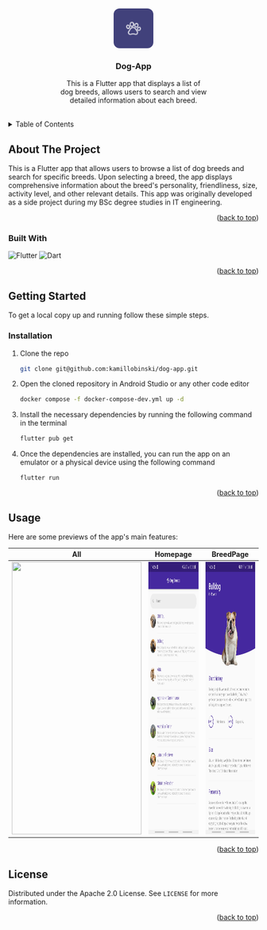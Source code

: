 <a name="readme-top"></a>



<!-- PROJECT LOGO -->
<br />
<div align="center">
  <img src="lib/assets/img/icon.png" alt="Logo" width="80" height="80" style="border-radius: 15%">
  <h3 align="center">Dog-App</h3>
  <p align="center">
    This is a Flutter app that displays a list of 
    <br />dog breeds, allows users to search and view
    <br />detailed information about each breed.
    <br /><br />
  </p>
</div>



<!-- TABLE OF CONTENTS -->
<details>
  <summary>Table of Contents</summary>
  <ol>
    <li>
      <a href="#about-the-project">About The Project</a>
      <ul>
        <li><a href="#built-with">Built With</a></li>
      </ul>
    </li>
    <li>
      <a href="#getting-started">Getting Started</a>
      <ul>
        <li><a href="#installation">Installation</a></li>
      </ul>
    </li>
    <li><a href="#usage">Usage</a></li>
    <li><a href="#license">License</a></li>
    <li><a href="#acknowledgments">Acknowledgments</a></li>
  </ol>
</details>



<!-- ABOUT THE PROJECT -->
## About The Project

This is a Flutter app that allows users to browse a list of dog breeds and search for specific breeds. Upon selecting a breed, the app displays comprehensive information about the breed's personality, friendliness, size, activity level, and other relevant details. This app was originally developed as a side project during my BSc degree studies in IT engineering.

<p align="right">(<a href="#readme-top">back to top</a>)</p>



### Built With

![Flutter][Flutter-url]
![Dart][Dart-url]

<p align="right">(<a href="#readme-top">back to top</a>)</p>



<!-- GETTING STARTED -->
## Getting Started

To get a local copy up and running follow these simple steps.

### Installation

1. Clone the repo
   ```sh
   git clone git@github.com:kamillobinski/dog-app.git
   ```

2. Open the cloned repository in Android Studio or any other code editor
   ```sh
   docker compose -f docker-compose-dev.yml up -d
   ```

3. Install the necessary dependencies by running the following command in the terminal
   ```sh
   flutter pub get
   ```

4. Once the dependencies are installed, you can run the app on an emulator or a physical device using the following command
   ```
   flutter run
   ```

<p align="right">(<a href="#readme-top">back to top</a>)</p>



<!-- USAGE -->
## Usage

Here are some previews of the app's main features:

| All | Homepage | BreedPage |
|   ---  |  ---  |  ---  |
|  <img src="./scr/dog_app_gif.gif" width="261" height="548"/> | <img src="./scr/dog_app_1.jpg" width="261" height="548"/> | <img src="./scr/dog_app_2.jpg" width="261" height="548"/> | 

<p align="right">(<a href="#readme-top">back to top</a>)</p>



<!-- LICENSE -->
## License

Distributed under the Apache 2.0 License. See `LICENSE` for more information.

<p align="right">(<a href="#readme-top">back to top</a>)</p>



<!-- MARKDOWN LINKS & IMAGES -->
[Flutter-url]: https://img.shields.io/badge/Flutter-%2302569B.svg?style=for-the-badge&logo=Flutter&logoColor=white
[Dart-url]: https://img.shields.io/badge/dart-%230175C2.svg?style=for-the-badge&logo=dart&logoColor=white